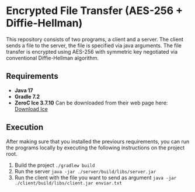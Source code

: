 # Encrypted File Transfer (AES-256 + Diffie-Hellman)
This repository consists of two programs, a client and a server. The client sends a file to the server, the file is specified via java arguments.
The file transfer is encrypted using AES-256 with symmetric key negotiated via conventional Diffie-Hellman algorithm.

## Requirements
- **Java 17**
- **Gradle 7.2** 
- **ZeroC Ice 3.7.10** Can be downloaded from their web page here: [Download Ice](https://zeroc.com/ice/downloads/3.7)

## Execution
After making sure that you installed the previours requirements,
you can run the programs locally by executing the following instructions on the project root.

1. Build the project
`./gradlew build`
2. Run the server
`java -jar ./server/build/libs/server.jar`
4. Run the client with the file you want to send as argument
`java -jar ./client/build/libs/client.jar enviar.txt`

